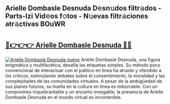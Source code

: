 ## Arielle Dombasle Desnuda D𝚎sn𝚞dos filtr𝚊dos - Parts-Izi Vid𝚎os f𝚘tos - N𝚞evas filtr𝚊ciones atr𝚊ctivas BOuWR

# <h2><a href="http://mb0keqr.tromn.icu/?c=Arielle+Dombasle+Desnuda">🔗👉👉👉 Arielle Dombasle Desnuda 🔗🔗</a></h2>

[![Arielle Dombasle Desnuda nuevo](https://i.imgur.com/pEAQMta.gif)](http://mb0keqr.tromn.icu/?c=Arielle+Dombasle+Desnuda)
Arielle Dombasle Desnuda, una figura enigmática y multifacética, desafía las etiquetas simples. Su método poco convencional de interactuar con el público en línea ha atraído y ofendido a los críticos, estimulando debates sobre el consentimiento, la moralidad y las complejidades de las comunidades virtuales. A pesar de la ambigüedad de sus planes futuros, su huella en la cultura en línea es imborrable. Con un compromiso inquebrantable y un encanto innegable, la presencia de Arielle Dombasle Desnuda en el mundo virtual es incontenible.
